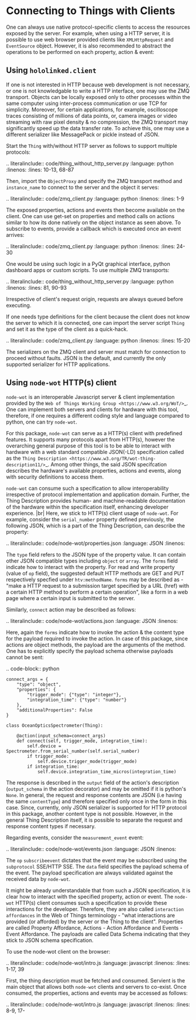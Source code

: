 Connecting to Things with Clients
=================================

One can always use native protocol-specific clients to access the resources exposed by the server. For example, 
when using a HTTP server, it is possible to use web browser provided clients like ``XMLHttpRequest`` and ``EventSource`` object. 
However, it is also recommended to abstract the operations to be performed on each property, action & event:

Using ``hololinked.client``
---------------------------

If one is not interested in HTTP because web development is not necessary, or one is not knowledgable to write a HTTP interface, 
one may use the ZMQ transport. Objects can be locally exposed only to other processes 
within the same computer using inter-process communication or use TCP for simplicity. Moreover, for certain applications, 
for example, oscilloscope traces consisting of millions of data points, or, camera images or video streaming with raw pixel density 
& no compression, the ZMQ transport may significantly speed up the data transfer rate. To achieve this, one may use a different serializer 
like MessagePack or pickle instead of JSON.

Start the ``Thing`` with/without HTTP server as follows to support multiple protocols:

.. literalinclude:: code/thing_without_http_server.py
    :language: python
    :linenos: 
    :lines: 10-13, 68-87

Then, import the ``ObjectProxy`` and specify the ZMQ transport method and ``instance_name`` to connect to the server and 
the object it serves: 

.. literalinclude:: code/zmq_client.py
    :language: python
    :linenos: 
    :lines: 1-9

The exposed properties, actions and events then become available on the client. One can use get-set on properties and method 
calls on actions similar to how its done natively on the object instance as seen above. To subscribe to events, provide a callback 
which is executed once an event arrives:

.. literalinclude:: code/zmq_client.py 
    :language: python 
    :linenos: 
    :lines: 24-30

One would be using such logic in a PyQt graphical interface, python dashboard apps or custom scripts. To use multiple ZMQ transports:

.. literalinclude:: code/thing_without_http_server.py 
    :language: python
    :linenos: 
    :lines: 81, 90-93

Irrespective of client's request origin, requests are always queued before executing. 

If one needs type definitions for the client because the client does not know the server to which it is connected, one 
can import the server script ``Thing`` and set it as the type of the client as a quick-hack. 

.. literalinclude:: code/zmq_client.py 
    :language: python 
    :linenos: 
    :lines: 15-20

The serializers on the ZMQ client and server must match for connection to proceed without faults. 
JSON is the default, and currently the only supported serializer for HTTP applications.  

Using ``node-wot`` HTTP(s) client
---------------------------------

``node-wot`` is an interoperable Javascript server & client implementation provided by the 
`Web of Things Working Group <https://www.w3.org/WoT/>`_. One can implement both servers and 
clients for hardware with this tool, therefore, if one requires a different coding style and language compared to 
python, one can try ``node-wot``. 

For this package, ``node-wot`` can serve as a HTTP(s) client with predefined features. It supports many protocols apart from HTTP(s), 
however the overarching general purpose of this tool is to be able to interact with hardware with a web standard compatible JSON(-LD) 
specification called as the `Thing Description <https://www.w3.org/TR/wot-thing-description11/>`_. Among other things, the said JSON specifcation 
describes the hardware's available properties, actions and events, along with security definitions to access them.

``node-wot`` can consume such a specification to allow interoperability irrespective of protocol implementation and application domain. 
Further, the Thing Description provides human- and machine-readable documentation of the hardware within the specification itself, 
enhancing developer experience. |br| 
Here, we stick to HTTP(s) client usage of ``node-wot``. For example, consider the ``serial_number`` property defined previously, 
the following JSON, which is a part of the Thing Description, can describe the property:

.. literalinclude:: code/node-wot/properties.json 
    :language: JSON
    :linenos:

The ``type`` field refers to the JSON type of the property value. It can contain other JSON compatible types including 
``object`` or ``array``. The ``forms`` field indicate how to interact with the property. 
For read and write property (value of ``op`` field), the suggested default HTTP methods are GET and PUT respectively
specfied under ``htv:methodName``. ``forms`` may be described as - "make a HTTP request to a submission target 
specified by a URL (href) with a certain HTTP method to perform a certain operation", like a form in a web page where a certain input is 
submitted to the server. 

Similarly, ``connect`` action may be described as follows: 

.. literalinclude:: code/node-wot/actions.json 
    :language: JSON
    :linenos:

Here, again the ``forms`` indicate how to invoke the action & the content type for the payload required to invoke the action. 
In case of this package, since actions are object methods, the payload are the arguments of the method. One has to explicitly 
specify the payload schema otherwise payloads cannot be sent:

.. code-block:: python

    connect_args = {
        "type": "object",
        "properties": {
            "trigger_mode": {"type": "integer"},
            "integration_time": {"type": "number"}
        },
        "additionalProperties": False
    }

    class OceanOpticsSpectrometer(Thing):

        @action(input_schema=connect_args)
        def connect(self, trigger_mode, integration_time):
            self.device = Spectrometer.from_serial_number(self.serial_number)
            if trigger_mode:
                self.device.trigger_mode(trigger_mode)
            if integration_time:
                self.device.integration_time_micros(integration_time)

The response is described in the ``output`` field of the action's description (``output_schema`` in the action decorator) and 
may be omitted if it is python's ``None``. In general, the request and response contents are JSON (i.e having the same ``contentType``)
and therefore specified only once in the form in this case. Since, currently, only JSON serializer is supported for HTTP protocol in this package, 
another content type is not possible. However, in the general Thing Description itself, it is possible to separate 
the request and response content types if necessary.

Regarding events, consider the ``measurement_event`` event:

.. literalinclude:: code/node-wot/events.json 
    :language: JSON
    :linenos:

The ``op`` ``subscribeevent`` dictates that the event may be subscribed using the ``subprotocol`` SSE/HTTP SSE. The ``data`` field 
specifies the payload schema of the event. The payload specification are always validated against the received data by ``node-wot``. 

It might be already understandable that from such a JSON specification, it is clear how to interact with the specified property, 
action or event. The ``node-wot`` HTTP(s) client consumes such a specification to provide these interactions for the developer. 
Therefore, they are also called `interaction affordances` in the Web of Things terminology - "what interactions are provided (or afforded) 
by the server or the Thing to the client". Properties are called Property Affordance, Actions - Action Affordance and Events - Event Affordance. 
The payloads are called Data Schema indicating that they stick to JSON schema specification.

To use the node-wot client on the browser:

.. literalinclude:: code/node-wot/intro.js
    :language: javascript
    :linenos: 
    :lines: 1-17, 39

First, the thing description must be fetched and consumed. Servient is the main object that allows both ``node-wot`` clients and servers
to co-exist. Once consumed, the properties, actions and events may be accessed as follows:

.. literalinclude:: code/node-wot/intro.js
    :language: javascript
    :linenos: 
    :lines: 8-9, 17-



